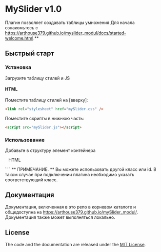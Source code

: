 # MySlider v1.0

Плагин позволяет создавать таблицы умножения
Для начала ознакомьтесь с  https://arthouse379.github.io/myslider_modul/docs/started-welcome.html.**

## Быстрый старт

### Установка

Загрузите таблицу стилей и JS

#### HTML

Поместите  таблицу стилей на [вверху]:

```html
<link rel="stylesheet" href="mySlider.css" />
```

Поместите скрипты в нижнюю часть: 

```html
<script src="mySlider.js"></script>
```

### Использование
Добавьте в структуру элемент контейнера 

`` `` HTML
<div class = "wrap-slider"></div>
`` `
** ПРИМЕЧАНИЕ. ** Вы можете использовать другой класс или id. В таком случае при подключении плагина необходимо указать соответствующий класс.


## Документация

Документация, включенная в это репо в корневом каталоге и общедоступна на https://arthouse379.github.io/mySlider_modul/. Документация также может выполняться локально.



## License

The code and the documentation are released under the [MIT License](LICENSE).
